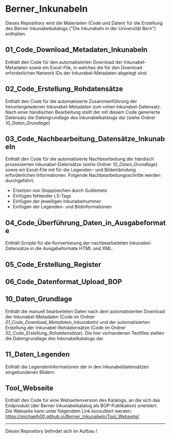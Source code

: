 # Berner_Inkunabeln
Dieses Repositiory wird die Materialien (Code und Daten) für die Erstellung des Berner Inkunabelkatalogs ("Die Inkunabeln in der Universität Bern") enthalten.

## 01_Code_Download_Metadaten_Inkunabeln
Enthält den Code für den automatisierten Download der Inkunabel-Metadaten sowie ein Excel-File, in welches die für den Download erforderlichen Network IDs der Inkunabel-Metadaten abgelegt sind.

## 02_Code_Erstellung_Rohdatensätze
Enthält den Code für die automatisierte Zusammenführung der heruntergeladenen Inkunabel-Metadaten zum rohen Inkunabel-Datensatz. Nach einer händischen Bearbeitung stellt der mit diesem Code generierte Datensatz die Datengrundlage des Inkunabelkatalogs dar (siehe Ordner *10_Daten_Grundlage*)

## 03_Code_Nachbearbeitung_Datensätze_Inkunabeln
Enthält den Code für die automatisierte Nachbearbeitung der händisch prozessierten Inkunabel-Datensätze (siehe Ordner *10_Daten_Grundlage*) sowie ein Excel-File
mit für die Legenden- und Bildeinbindung erforderlichen Informationen. 
Folgende Nachbearbeitungsschritte werden durchgeführt:  
- Ersetzen von Stoppzeichen durch Guillemets
- Einfügen fehlender L5-Tags
- Einfügen der jeweiligen Inkunabelnummer
- Einfügen der Legenden- und Bildinformationen

## 04_Code_Überführung_Daten_in_Ausgabeformate
Enthält Scripte für die Konvertierung der nachbearbeiteten Inkunabel-Datensätze in die Ausgabeformate HTML und XML.

## 05_Code_Erstellung_Register

## 06_Code_Datenformat_Upload_BOP

## 10_Daten_Grundlage
Enthält die manuell bearbeiteten Daten nach dem automatisierten Download der Inkunabel-Metadaten (Code im Ordner *01_Code_Download_Metadaten_Inkunabeln*) und der automatisierten Erstellung der Inkunabel-Rohdatensätze (Code im Ordner *02_Code_Erstellung_Rohdatensätze*). Die hier vorhandenen Textfiles stellen die Datengrundlage des Inkunabelkatalogs dar.

## 11_Daten_Legenden
Enthält die Legendeninformationen der in den Inkunabeldatensätzen eingebundenen Bildern.

## Tool_Webseite
Enthält den Code für eine Webseitenversion des Katalogs, an die sich das Endprodukt (der Berner Inkunabelkatalog als BOP-Publikation) orientiert.
Die Webseite kann unter folgendem Link konsultiert werden:  
https://michaelh00.github.io/Berner_Inkunabeln/Tool_Webseite/

---
Dieses Repository befindet sich im Aufbau !